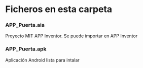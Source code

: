 # Ficheros en esta carpeta
### APP_Puerta.aia
Proyecto MIT APP Inventor. Se puede importar en APP Inventor
### APP_Puerta.apk
Aplicación Android lista para intalar
